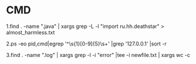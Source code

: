 CMD
===
1.find . -name ".java" | xargs grep -L -l "import ru.hh.deathstar" > almost_harmless.txt

2.ps -eo pid,cmd|egrep '^\s{1}[0-9]{5}\s+' |grep '127.0.0.1' |sort -r

3.find . -name ".log" | xargs grep -l -i "error" |tee -i newfile.txt | xargs wc -c
